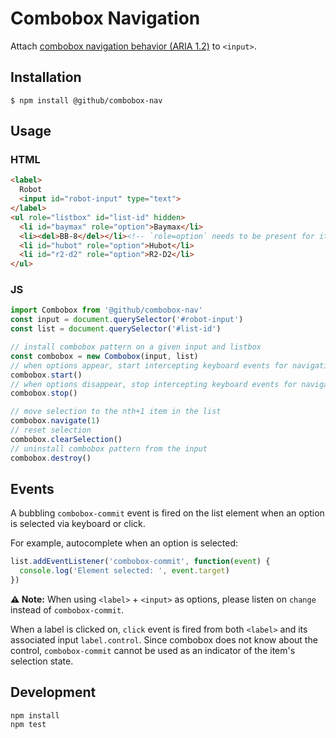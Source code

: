 # Combobox Navigation

Attach [combobox navigation behavior (ARIA 1.2)](https://www.w3.org/TR/wai-aria-1.2/#combobox) to `<input>`.

## Installation

```
$ npm install @github/combobox-nav
```

## Usage

### HTML

```html
<label>
  Robot
  <input id="robot-input" type="text">
</label>
<ul role="listbox" id="list-id" hidden>
  <li id="baymax" role="option">Baymax</li>
  <li><del>BB-8</del></li><!-- `role=option` needs to be present for item to be selectable -->
  <li id="hubot" role="option">Hubot</li>
  <li id="r2-d2" role="option">R2-D2</li>
</ul>
```

### JS

```js
import Combobox from '@github/combobox-nav'
const input = document.querySelector('#robot-input')
const list = document.querySelector('#list-id')

// install combobox pattern on a given input and listbox
const combobox = new Combobox(input, list)
// when options appear, start intercepting keyboard events for navigation
combobox.start()
// when options disappear, stop intercepting keyboard events for navigation
combobox.stop()

// move selection to the nth+1 item in the list
combobox.navigate(1)
// reset selection
combobox.clearSelection()
// uninstall combobox pattern from the input
combobox.destroy()
```

## Events

A bubbling `combobox-commit` event is fired on the list element when an option is selected via keyboard or click.

For example, autocomplete when an option is selected:

```js
list.addEventListener('combobox-commit', function(event) {
  console.log('Element selected: ', event.target)
})
```

**⚠ Note:** When using `<label>` + `<input>` as options, please listen on `change` instead of `combobox-commit`.

When a label is clicked on, `click` event is fired from both `<label>` and its associated input `label.control`. Since combobox does not know about the control, `combobox-commit` cannot be used as an indicator of the item's selection state.

## Development

```
npm install
npm test
```
